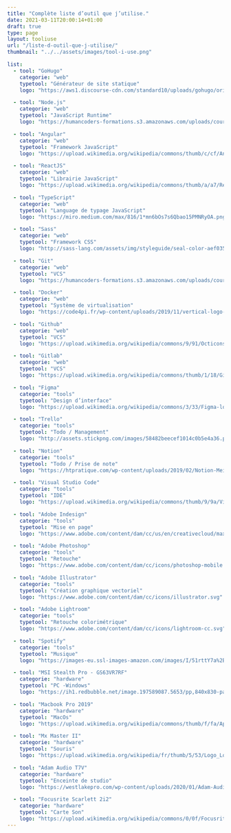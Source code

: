 ```yaml
---
title: "Complète liste d’outil que j’utilise."
date: 2021-03-11T20:00:14+01:00
draft: true
type: page
layout: tooliuse
url: "/liste-d-outil-que-j-utilise/"
thumbnail: "../../assets/images/tool-i-use.png"

list:
  - tool: "GoHugo"
    categorie: "web"
    typetool: "Générateur de site statique"
    logo: "https://aws1.discourse-cdn.com/standard10/uploads/gohugo/original/2X/b/b91c8ab3a3c1c8679127cf049b46fa919e9e0e5c.png"

  - tool: "Node.js"
    categorie: "web"
    typetool: "JavaScript Runtime"
    logo: "https://humancoders-formations.s3.amazonaws.com/uploads/course/logo/14/thumb_formation-node-js.png"

  - tool: "Angular"
    categorie: "web"
    typetool: "Framework JavaScript"
    logo: "https://upload.wikimedia.org/wikipedia/commons/thumb/c/cf/Angular_full_color_logo.svg/1200px-Angular_full_color_logo.svg.png"

  - tool: "ReactJS"
    categorie: "web"
    typetool: "Librairie JavaScript"
    logo: "https://upload.wikimedia.org/wikipedia/commons/thumb/a/a7/React-icon.svg/1200px-React-icon.svg.png"

  - tool: "TypeScript"
    categorie: "web"
    typetool: "Language de typage JavaScript"
    logo: "https://miro.medium.com/max/816/1*mn6bOs7s6Qbao15PMNRyOA.png"

  - tool: "Sass"
    categorie: "web"
    typetool: "Framework CSS"
    logo: "http://sass-lang.com/assets/img/styleguide/seal-color-aef0354c.png"

  - tool: "Git"
    categorie: "web"
    typetool: "VCS"
    logo: "https://humancoders-formations.s3.amazonaws.com/uploads/course/logo/10/formation-git.png"

  - tool: "Docker"
    categorie: "web"
    typetool: "Système de virtualisation"
    logo: "https://code4pi.fr/wp-content/uploads/2019/11/vertical-logo-monochromatic-1.png"

  - tool: "Github"
    categorie: "web"
    typetool: "VCS"
    logo: "https://upload.wikimedia.org/wikipedia/commons/9/91/Octicons-mark-github.svg"

  - tool: "Gitlab"
    categorie: "web"
    typetool: "VCS"
    logo: "https://upload.wikimedia.org/wikipedia/commons/thumb/1/18/GitLab_Logo.svg/1108px-GitLab_Logo.svg.png"

  - tool: "Figma"
    categorie: "tools"
    typetool: "Design d’interface"
    logo: "https://upload.wikimedia.org/wikipedia/commons/3/33/Figma-logo.svg"

  - tool: "Trello"
    categorie: "tools"
    typetool: "Todo / Management"
    logo: "http://assets.stickpng.com/images/58482beecef1014c0b5e4a36.png"

  - tool: "Notion"
    categorie: "tools"
    typetool: "Todo / Prise de note"
    logo: "https://htpratique.com/wp-content/uploads/2019/02/Notion-Meilleures-applications-de-prise-de-notes.png"

  - tool: "Visual Studio Code"
    categorie: "tools"
    typetool: "IDE"
    logo: "https://upload.wikimedia.org/wikipedia/commons/thumb/9/9a/Visual_Studio_Code_1.35_icon.svg/1200px-Visual_Studio_Code_1.35_icon.svg.png"

  - tool: "Adobe Indesign"
    categorie: "tools"
    typetool: "Mise en page"
    logo: "https://www.adobe.com/content/dam/cc/us/en/creativecloud/max2020/mnemonics/indesign.svg"

  - tool: "Adobe Photoshop"
    categorie: "tools"
    typetool: "Retouche"
    logo: "https://www.adobe.com/content/dam/cc/icons/photoshop-mobile.svg"

  - tool: "Adobe Illustrator"
    categorie: "tools"
    typetool: "Création graphique vectoriel"
    logo: "https://www.adobe.com/content/dam/cc/icons/illustrator.svg"

  - tool: "Adobe Lightroom"
    categorie: "tools"
    typetool: "Retouche colorimétrique"
    logo: "https://www.adobe.com/content/dam/cc/icons/lightroom-cc.svg"

  - tool: "Spotify"
    categorie: "tools"
    typetool: "Musique"
    logo: "https://images-eu.ssl-images-amazon.com/images/I/51rttY7a%2B9L.png"

  - tool: "MSI Stealth Pro - GS63VR7RF"
    categorie: "hardware"
    typetool: "PC -Windows"
    logo: "https://ih1.redbubble.net/image.197589087.5653/pp,840x830-pad,1000x1000,f8f8f8.u2.jpg"

  - tool: "Macbook Pro 2019"
    categorie: "hardware"
    typetool: "MacOs"
    logo: "https://upload.wikimedia.org/wikipedia/commons/thumb/f/fa/Apple_logo_black.svg/505px-Apple_logo_black.svg.png"

  - tool: "Mx Master II"
    categorie: "hardware"
    typetool: "Souris"
    logo: "https://upload.wikimedia.org/wikipedia/fr/thumb/5/53/Logo_Logitech.svg/891px-Logo_Logitech.svg.png"

  - tool: "Adam Audio T7V"
    categorie: "hardware"
    typetool: "Enceinte de studio"
    logo: "https://westlakepro.com/wp-content/uploads/2020/01/Adam-Audio-Dark-Logo.png"

  - tool: "Focusrite Scarlett 2i2"
    categorie: "hardware"
    typetool: "Carte Son"
    logo: "https://upload.wikimedia.org/wikipedia/commons/0/0f/Focusrite_logo.jpg"
---
```


